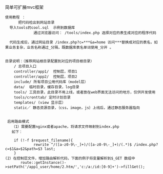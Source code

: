 简单可扩展mvc框架


    使用教程 ： 
          把代码检出到网站目录
	  导入tools的cool.sql  示例到数据库
                 通过浏览器访问： /tools/index.php 选择对应的表生成对应的程序代码
       
	  代码生成后，通过网站目录 /index.php?c=***&a=home 访问***替换成对应的表名，如果业务复杂，业务名称通过_分隔，既数据库表名单词使用_分开 。


    目录说明：（推荐网站根目录配置到对应的项目根目录）
	    / 总项目入口
		controller/app1/  控制层，项目1 
		controller/app2/  控制层，项目2	
		include/ 所有项目公用代码库（model层）
		data/  临时目录，缓存目录，log目录
		tools/ 工具目录，此目录不用上线，或者放在web界面无法访问的地方，仅供开发使用 
		tools/cronttab/ 定时计划目录
		templates/ (view 显示层）
		static／ 静态资源目录，｛css，image，js｝上线后，通过静态服务器指向
       	

     启用路由模式
       （1）需要配置nginx或者apache，将请求文件映射到index.php
       如下：
       
        if (!-f $request_filename){
                 rewrite ^/([a-z0-9\-_]+)/([a-z0-9\-_]+)/(.*)$ /index.php?c=$1&a=$2&path=$3 last;
        }
	(2）在控制层文件，增加路由解析代码，下面的例子将变量解析到$_GET 数组中
	       route::getInstance()->setPath('/app1_user/home/2.htm/','c:/a:/id:[0-9]+')->fillGet();
	

